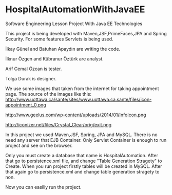 # HospitalAutomationWithJavaEE

Software Engineering Lesson Project With Java EE Technologies

This project is being developed with Maven,JSF,PrimeFaces,JPA and Spring Security. For some features Servlets is being used.

İlkay Günel and Batuhan Apaydın are writing the code.

İlknur Özgen and Kübranur Öztürk are analyst.

Arif Cemal Özcan is tester.

Tolga Durak is designer.

We use some images that taken from the internet for taking appointment page.
The source of the images like this:
http://www.uottawa.ca/sante/sites/www.uottawa.ca.sante/files/icon-appointment_0.png

http://www.geelus.com/wp-content/uploads/2014/01/InfoIcon.png

http://iconizer.net/files/Crystal_Clear/orig/exit.png

In this project we used Maven,JSF, Spring, JPA and MySQL. There is no need any server that EJB Container. Only Servlet Container is enough to run project and see on the browser. 

Only you must create a database that name is HospitalAutomation. After that go to persistence.xml file, and change "Table Generation Stragety" to Create. When you run project firstly tables will be created in MySQL. After that again go to persistence.xml and change table generation stragety to non.

Now you can easiliy run the project.
